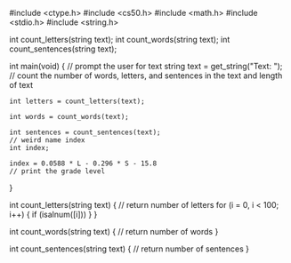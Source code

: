 #include <ctype.h>
#include <cs50.h>
#include <math.h>
#include <stdio.h>
#include <string.h>

int count_letters(string text);
int count_words(string text);
int count_sentences(string text);

int main(void)
{
    // prompt the user for text
    string text = get_string("Text: ");
    // count the number of words, letters, and sentences in the text and length of text

    int letters = count_letters(text);

    int words = count_words(text);

    int sentences = count_sentences(text);
    // weird name index
    int index;

    index = 0.0588 * L - 0.296 * S - 15.8
    // print the grade level

}

int count_letters(string text)
{
    // return number of letters
    for (i = 0, i < 100; i++)
    {
        if (isalnum([i]))
    }
}

int count_words(string text)
{
    // return number of words
}

int count_sentences(string text)
{
    // return number of sentences
}
